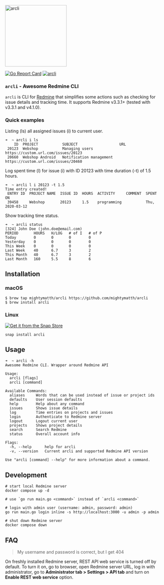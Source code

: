 <img alt="arcli" src="img/arcli.png" height="200" width="200" />

[![Go Report Card](https://goreportcard.com/badge/github.com/mightymatth/arcli)](https://goreportcard.com/report/github.com/mightymatth/arcli)
[![arcli](https://snapcraft.io//arcli/badge.svg)](https://snapcraft.io/arcli)

### `arcli` - Awesome Redmine CLI

`arcli` is CLI for [Redmine](https://www.redmine.org/) that simplifies some
actions such as checking for issue details and tracking time. It supports
Redmine v3.3.1+ (tested with v3.3.1 and v4.1.0).

### Quick examples

Listing (ls) all assigned issues (i) to current user.

```
➜  ~ arcli i ls  
    ID  PROJECT           SUBJECT                   URL                                       
 20123  Webshop           Managing users            https://custom.url.com/issues/20123 
 20660  Webshop Android   Notification management   https://custom.url.com/issues/20460 
```

Log spent time (l) for issue (i) with ID 20123 with time duration (-t) of 1.5
hours.

```
➜  ~ arcli l i 20123 -t 1.5
Time entry created!
 ENTRY ID  PROJECT NAME  ISSUE ID  HOURS  ACTIVITY     COMMENT  SPENT ON        
 39458     Webshop       20123     1.5    programming           Thu, 2020-03-12 
```

Show tracking time status.

```
➜  ~ arcli status
[324] John Doe (john.doe@email.com)
PERIOD       HOURS   H/LOG   # of I   # of P  
Today        0       0       0        0       
Yesterday    0       0       0        0       
This Week    0       0       0        0       
Last Week    40      6.7     3        2       
This Month   40      6.7     3        2       
Last Month   160     5.5     8        6 
```

## Installation

### macOS

```
$ brew tap mightymatth/arcli https://github.com/mightymatth/arcli
$ brew install arcli
```

### Linux

[![Get it from the Snap Store](https://snapcraft.io/static/images/badges/en/snap-store-black.svg)](https://snapcraft.io/arcli)

```
snap install arcli
```

## Usage

```
➜  ~ arcli -h
Awesome Redmine CLI. Wrapper around Redmine API

Usage:
  arcli [flags]
  arcli [command]

Available Commands:
  aliases     Words that can be used instead of issue or project ids
  defaults    User session defaults
  help        Help about any command
  issues      Shows issue details
  log         Time entries on projects and issues
  login       Authenticate to Redmine server
  logout      Logout current user
  projects    Shows project details
  search      Search Redmine
  status      Overall account info

Flags:
  -h, --help      help for arcli
  -v, --version   Current arcli and supported Redmine API version

Use "arcli [command] --help" for more information about a command.
```

## Development

```
# start local Redmine server
docker compose up -d

# use `go run main.go <command>` instead of `arcli <command>`

# login with admin user (username: admin, password: admin)
go run main.go login inline -s http://localhost:3000 -u admin -p admin

# shut down Redmine server
docker compose down
```

## FAQ

> My username and password is correct, but I get 404

On freshly installed Redmine server, REST API web service is turned off by
default. To turn it on, go to browser, open Redmine server URL, log in with
administrator, go to **Administrator tab > Settings > API tab** and turn on **Enable REST web service** option.
